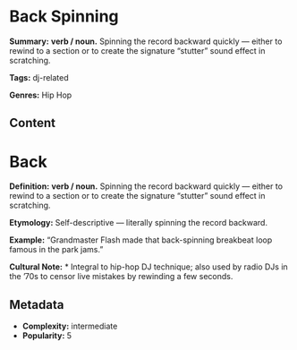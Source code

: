 # Back Spinning

**Summary:** **verb / noun.** Spinning the record backward quickly — either to rewind to a section or to create the signature “stutter” sound effect in scratching.

**Tags:** dj-related

**Genres:** Hip Hop

## Content

# Back

**Definition:** **verb / noun.** Spinning the record backward quickly — either to rewind to a section or to create the signature “stutter” sound effect in scratching.

**Etymology:** Self-descriptive — literally spinning the record backward.

**Example:** “Grandmaster Flash made that back-spinning breakbeat loop famous in the park jams.”

**Cultural Note:** * Integral to hip-hop DJ technique; also used by radio DJs in the ’70s to censor live mistakes by rewinding a few seconds.

## Metadata

- **Complexity:** intermediate
- **Popularity:** 5
